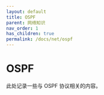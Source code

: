 ```yaml
---
layout: default
title: OSPF
parent: 网络知识
nav_order: 1
has_children: true
permalink: /docs/net/ospf
---
```


# OSPF

此处记录一些与 OSPF 协议相关的内容。

